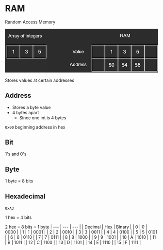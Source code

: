 # RAM

Random Access Memory

![img.png](assets/ram.png)

Stores values at certain addresses

## Address

- Stores a byte value
- 4 bytes apart
  - Since one int is 4 bytes

`0x00` beginning address in hex

## Bit

1's and 0's

## Byte

1 byte = 8 bits

## Hexadecimal

`0xA3`

1 hex = 4 bits

2 hex = 8 bits = 1 byte
| --- | --- | --- |
| Decimal | Hex | Binary |
| 0 | 0 | 0000 |
| 1 | 1 | 0001 |
| 2 | 2 | 0010 |
| 3 | 3 | 0011 |
| 4 | 4 | 0100 |
| 5 | 5 | 0101 |
| 6 | 6 | 0110 |
| 7 | 7 | 0111 |
| 8 | 8 | 1000 |
| 9 | 9 | 1001 |
| 10 | A | 1010 |
| 11 | B | 1011 |
| 12 | C | 1100 |
| 13 | D | 1101 |
| 14 | E | 1110 |
| 15 | F | 1111 |